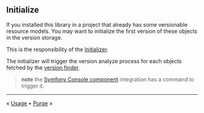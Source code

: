Initialize
----------

If you installed this library in a project that already has some versionable resource models.
You may want to initialize the first version of these objects in the version storage.

This is the responsibility of the [Initializer](../src/Initialize/Initializer.php).

The initializer will trigger the version analyze process for each objects 
fetched by the [version finder](components/object-finder.md).

> **note** the [Symfony Console component](integration/symfony-console.md) integration has a command to trigger it.


---

« [Usage](3-usage.md) • [Purge](5-purge.md) »
